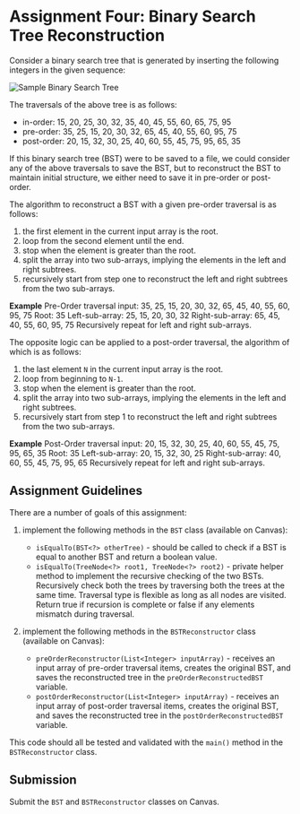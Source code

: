 # Assignment Four: Binary Search Tree Reconstruction

Consider a binary search tree that is generated by inserting the following integers in the given sequence:

![Sample Binary Search Tree](https://i.imgur.com/h9xnK2v.png)

The traversals of the above tree is as follows:

- in-order: 15, 20, 25, 30, 32, 35, 40, 45, 55, 60, 65, 75, 95
- pre-order: 35, 25, 15, 20, 30, 32, 65, 45, 40, 55, 60, 95, 75
- post-order: 20, 15, 32, 30, 25, 40, 60, 55, 45, 75, 95, 65, 35

If this binary search tree (BST) were to be saved to a file, we could consider any of the above traversals to save the
BST, but to reconstruct the BST to maintain initial structure, we either need to save it in pre-order or post-order.

The algorithm to reconstruct a BST with a given pre-order traversal is as follows:

1. the first element in the current input array is the root.
2. loop from the second element until the end.
3. stop when the element is greater than the root.
4. split the array into two sub-arrays, implying the elements in the left and right subtrees.
5. recursively start from step one to reconstruct the left and right subtrees from the two sub-arrays.

**Example**
Pre-Order traversal input: 35, 25, 15, 20, 30, 32, 65, 45, 40, 55, 60, 95, 75
Root: 35
Left-sub-array: 25, 15, 20, 30, 32
Right-sub-array: 65, 45, 40, 55, 60, 95, 75
Recursively repeat for left and right sub-arrays.

The opposite logic can be applied to a post-order traversal, the algorithm of which is as follows:

1. the last element `N` in the current input array is the root.
2. loop from beginning to `N-1`.
3. stop when the element is greater than the root.
4. split the array into two sub-arrays, implying the elements in the left and right subtrees.
5. recursively start from step 1 to reconstruct the left and right subtrees from the two sub-arrays.

**Example**
Post-Order traversal input: 20, 15, 32, 30, 25, 40, 60, 55, 45, 75, 95, 65, 35
Root: 35
Left-sub-array: 20, 15, 32, 30, 25
Right-sub-array: 40, 60, 55, 45, 75, 95, 65
Recursively repeat for left and right sub-arrays.

## Assignment Guidelines

There are a number of goals of this assignment:

1. implement the following methods in the `BST` class (available on Canvas):
   - `isEqualTo(BST<?> otherTree)` - should be called to check if a BST is equal to another BST and return a boolean 
     value.
   - `isEqualTo(TreeNode<?> root1, TreeNode<?> root2)` - private helper method to implement the recursive checking of
     the two BSTs. Recursively check both the trees by traversing both the trees at the same time. Traversal type is
     flexible as long as all nodes are visited. Return true if recursion is complete or false if any elements mismatch
     during traversal.

2. implement the following methods in the `BSTReconstructor` class (available on Canvas):
    - `preOrderReconstructor(List<Integer> inputArray)` - receives an input array of pre-order traversal items, creates 
      the original BST, and saves the reconstructed tree in the `preOrderReconstructedBST` variable.
    - `postOrderReconstructor(List<Integer> inputArray)` - receives an input array of post-order traversal items, 
      creates the original BST, and saves the reconstructed tree in the `postOrderReconstructedBST` variable. 

This code should all be tested and validated with the `main()` method in the `BSTReconstructor` class.

## Submission

Submit the `BST` and `BSTReconstructor` classes on Canvas.